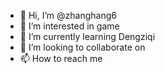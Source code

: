- 👋 Hi, I’m @zhanghang6
- 👀 I’m interested in game
- 🌱 I’m currently learning Dengziqi
- 💞️ I’m looking to collaborate on 
- 📫 How to reach me 

<!---
zhanghang6/zhanghang6 is a ✨ special ✨ repository because its `README.md` (this file) appears on your GitHub profile.
You can click the Preview link to take a look at your changes.
--->
